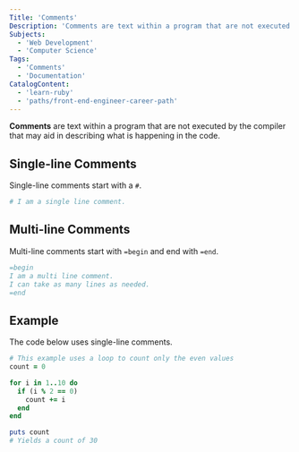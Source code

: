 ```yaml
---
Title: 'Comments'
Description: 'Comments are text within a program that are not executed by the compiler that may aid in describing what is happening in the code.'
Subjects:
  - 'Web Development'
  - 'Computer Science'
Tags:
  - 'Comments'
  - 'Documentation'
CatalogContent:
  - 'learn-ruby'
  - 'paths/front-end-engineer-career-path'
---
```


**Comments** are text within a program that are not executed by the compiler that may aid in describing what is happening in the code.

## Single-line Comments

Single-line comments start with a `#`.

```rb
# I am a single line comment.
```

## Multi-line Comments

Multi-line comments start with `=begin` and end with `=end`.

```rb
=begin
I am a multi line comment.
I can take as many lines as needed.
=end
```

## Example

The code below uses single-line comments.

```rb
# This example uses a loop to count only the even values
count = 0

for i in 1..10 do
  if (i % 2 == 0)
    count += i
  end
end

puts count
# Yields a count of 30
```
